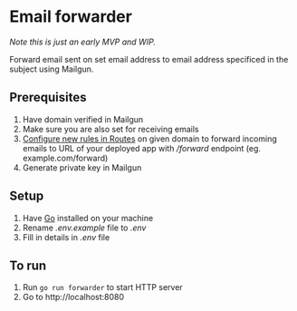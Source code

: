 # Email forwarder
*Note this is just an early MVP and WIP.*

Forward email sent on set email address to email address specificed in the subject using Mailgun.

## Prerequisites
1) Have domain verified in Mailgun
2) Make sure you are also set for receiving emails
3) [Configure new rules in Routes](https://app.mailgun.com/app/receiving/routes) on given domain to forward incoming emails to URL of your deployed app with */forward* endpoint (eg. example.com/forward)
4) Generate private key in Mailgun

## Setup
1) Have [Go](https://golang.org/) installed on your machine
2) Rename *.env.example* file to *.env*
3) Fill in details in *.env* file

## To run
1) Run `go run forwarder` to start HTTP server
2) Go to http://localhost:8080